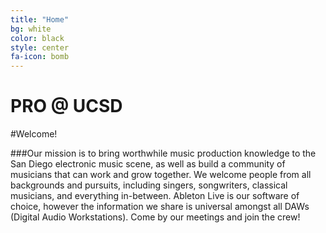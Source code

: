```yaml
---
title: "Home"
bg: white
color: black
style: center
fa-icon: bomb
---
```


# PRO @ UCSD
<span class="fa-stack subtlecircle" style="font-size:100px; background:#b3e5fc ">
  <i class="fa fa-circle fa-stack-2x text-white"></i>
  <i class="fa fa-headphones fa-stack-1x text-blue"></i>
</span>  

#Welcome!

###Our mission is to bring worthwhile music production knowledge to the San Diego electronic music scene, as well as build a community of musicians that can work and grow together. We welcome people from all backgrounds and pursuits, including singers, songwriters, classical musicians, and everything in-between. Ableton Live is our software of choice, however the information we share is universal amongst all DAWs (Digital Audio Workstations). Come by our meetings and join the crew!
